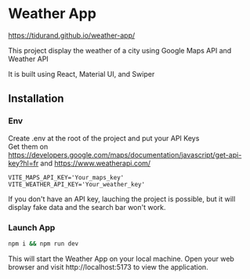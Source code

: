 # Weather App

https://tidurand.github.io/weather-app/

This project display the weather of a city using Google Maps API and Weather API 

It is built using React, Material UI, and Swiper
## Installation

### Env
Create .env at the root of the project and put your API Keys\
Get them on https://developers.google.com/maps/documentation/javascript/get-api-key?hl=fr and https://www.weatherapi.com/

```
VITE_MAPS_API_KEY='Your_maps_key'
VITE_WEATHER_API_KEY='Your_weather_key'
```
If you don't have an API key, lauching the project is possible, but it will display fake data and the search bar won't work.
### Launch App
```bash
npm i && npm run dev
```
This will start the Weather App on your local machine. Open your web browser and visit http://localhost:5173 to view the application.

